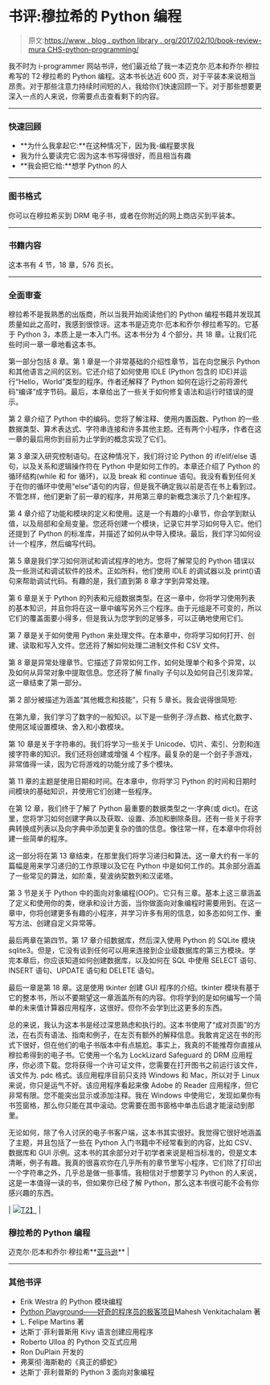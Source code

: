 # 书评:穆拉希的 Python 编程

> 原文:[https://www . blog . python library . org/2017/02/10/book-review-mura CHS-python-programming/](https://www.blog.pythonlibrary.org/2017/02/10/book-review-murachs-python-programming/)

我不时为 i-programmer 网站书评，他们最近给了我一本迈克尔·厄本和乔尔·穆拉希写的 T2·穆拉希的 Python 编程。这本书长达近 600 页，对于平装本来说相当昂贵。对于那些注意力持续时间短的人，我给你们快速回顾一下。对于那些想要更深入一点的人来说，你需要点击查看剩下的内容。

* * *

### 快速回顾

*   **为什么我拿起它:**在这种情况下，因为我-编程要求我
*   我为什么要读完它:因为这本书写得很好，而且相当有趣
*   **我会把它给:**想学 Python 的人

* * *

### 图书格式

你可以在穆拉希买到 DRM 电子书，或者在你附近的网上商店买到平装本。

* * *

### 书籍内容

这本书有 4 节，18 章，576 页长。

* * *

### 全面审查

穆拉希不是我熟悉的出版商，所以当我开始阅读他们的 Python 编程书籍并发现其质量如此之高时，我感到很惊讶。这本书是迈克尔·厄本和乔尔·穆拉希写的。它基于 Python 3，本质上是一本入门书。这本书分为 4 个部分，共 18 章。让我们花些时间一章一章地看这本书。

第一部分包括 8 章。第 1 章是一个非常基础的介绍性章节，旨在向您展示 Python 和其他语言之间的区别。它还介绍了如何使用 IDLE (Python 包含的 IDE)并运行“Hello，World”类型的程序。作者还解释了 Python 如何在运行之前将源代码“编译”成字节码。最后，本章给出了一些关于如何修复语法和运行时错误的提示。

第 2 章介绍了 Python 中的编码。您将了解注释、使用内置函数、Python 的一些数据类型、算术表达式、字符串连接和许多其他主题。还有两个小程序，作者在这一章的最后用你到目前为止学到的概念实现了它们。

第 3 章深入研究控制语句。在这种情况下，我们将讨论 Python 的 if/elif/else 语句，以及关系和逻辑操作符在 Python 中是如何工作的。本章还介绍了 Python 的循环结构(while 和 for 循环)，以及 break 和 continue 语句。我没有看到任何关于在你的循环中使用“else”语句的内容，但是我不确定我以前是否在书上看到过。不管怎样，他们更新了前一章的程序，并用第三章的新概念演示了几个新程序。

第 4 章介绍了功能和模块的定义和使用。这是一个有趣的小章节，你会学到默认值，以及局部和全局变量。您还将创建一个模块，记录它并学习如何导入它。他们还提到了 Python 的标准库，并描述了如何从中导入模块。最后，我们学习如何设计一个程序，然后编写代码。

第 5 章是我们学习如何测试和调试程序的地方。您将了解常见的 Python 错误以及一些测试和调试软件的技术。正如所料，他们使用 IDLE 的调试器以及 print()语句来帮助调试代码。有趣的是，我们直到第 8 章才学到异常处理。

第 6 章是关于 Python 的列表和元组数据类型。在这一章中，你将学习使用列表的基本知识，并且你将在这一章中编写另外三个程序。由于元组是不可变的，所以它们的覆盖面要小得多，但是我认为您学到的足够多，可以正确地使用它们。

第 7 章是关于如何使用 Python 来处理文件。在本章中，你将学习如何打开、创建、读取和写入文件。您还将了解如何处理二进制文件和 CSV 文件。

第 8 章是异常处理章节。它描述了异常如何工作，如何处理单个和多个异常，以及如何从异常对象中提取信息。您还将了解 finally 子句以及如何自己引发异常。这一章结束了第一部分。

第 2 部分被描述为涵盖“其他概念和技能”，只有 5 章长。我会说得很简短:

在第九章，我们学习了数字的一般知识。以下是一些例子:浮点数、格式化数字、使用区域设置模块、舍入和小数模块。

第 10 章是关于字符串的。我们将学习一些关于 Unicode、切片、索引、分割和连接字符串的知识。我们还将创建或增强 4 个程序。最复杂的是一个刽子手游戏，非常值得一读，因为它将游戏的功能分成了多个模块。

第 11 章的主题是使用日期和时间。在本章中，你将学习 Python 的时间和日期时间模块的基础知识，并使用它们创建一些程序。

在第 12 章，我们终于了解了 Python 最重要的数据类型之一:字典(或 dict)。在这里，您将学习如何创建字典以及获取、设置、添加和删除条目。还有一些关于将字典转换成列表以及向字典中添加更复杂的值的信息。像往常一样，在本章中你将创建一些简单的程序。

这一部分将在第 13 章结束，在那里我们将学习递归和算法。这一章大约有一半的篇幅是用来学习递归的工作原理以及它在 Python 中是如何工作的。其余部分涵盖了一些常见的算法，如阶乘，斐波纳契数列和汉诺塔。

第 3 节是关于 Python 中的面向对象编程(OOP)。它只有三章。基本上这三章涵盖了定义和使用你的类，继承和设计方面，当你做面向对象编程时需要用到。在这一章中，你将创建更多有趣的小程序，并学习许多有用的信息，如多态如何工作、重写方法、创建自定义异常等。

最后两章在第四节。第 17 章介绍数据库，然后深入使用 Python 的 SQLite 模块 sqlite3。但是，它没有谈到任何可以用来连接到企业级数据库的第三方模块。学完本章后，你应该知道如何创建数据库，以及如何在 SQL 中使用 SELECT 语句、INSERT 语句、UPDATE 语句和 DELETE 语句。

最后一章是第 18 章。这是使用 tkinter 创建 GUI 程序的介绍。tkinter 模块有基于它的整本书，所以不要期望这一章涵盖所有的内容。你将学到的是如何编写一个简单的未来值计算器应用程序，这很好。但你不会学到比这更多的东西。

总的来说，我认为这本书是经过深思熟虑和执行的。这本书使用了“成对页面”的方法，在右页有语法、指南和例子，在左页有额外的解释信息。我敢肯定这在书的形式下很好，但在他们的电子书版本中有点尴尬。事实上，我真的不能推荐你直接从穆拉希得到的电子书。它使用一个名为 LockLizard Safeguard 的 DRM 应用程序，你必须下载。您将获得一个许可证文件，您需要在打开图书之前运行该文件，该文件为. pdc 格式。该应用程序目前只支持 Windows 和 Mac，所以对于 Linux 来说，你只是运气不好。该应用程序看起来像 Adobe 的 Reader 应用程序，但它非常有限。您不能突出显示或添加注释。我在 Windows 中使用它，发现如果你有书签窗格，那么你只能在其中滚动。您需要在图书窗格中单击后退才能滚动到那里。

无论如何，除了令人讨厌的电子书客户端，这本书其实很好。我觉得它很好地涵盖了主题，并且包括了一些在 Python 入门书籍中不经常看到的内容，比如 CSV、数据库和 GUI 示例。这本书的其余部分对于初学者来说是相当标准的，但是文本清晰，例子有趣。我真的很喜欢你在几乎所有的章节里写小程序，它们除了打印出一个字符串之外，几乎总是做一些事情。我相信对于想要学习 Python 的人来说，这是一本值得一读的书，但如果你已经了解 Python，那么这本书很可能不会有你感兴趣的东西。

| [![](../Images/a1388fc7ed0252edbd98e88c50a6941c.png)T2】](http://amzn.to/2kbuzpv) | 

### 穆拉希的 Python 编程

迈克尔·厄本和乔尔·穆拉希**[亚马逊](http://amzn.to/2kbuzpv)** |

* * *

### 其他书评

*   Erik Westra 的 Python 模块编程
*   [Python Playground——好奇的程序员的极客项目](https://www.blog.pythonlibrary.org/2015/12/11/book-review-python-playground-geeky-projects-for-the-curious-programmer/)Mahesh Venkitachalam 著
*   L. Felipe Martins 著
*   达斯丁·菲利普斯用 Kivy 语言创建应用程序
*   Roberto Ulloa 的 Python 交互式应用
*   Ron DuPlain 开发的
*   弗莱彻·海斯勒的《真正的蟒蛇》
*   达斯丁·菲利普斯的 Python 3 面向对象编程
